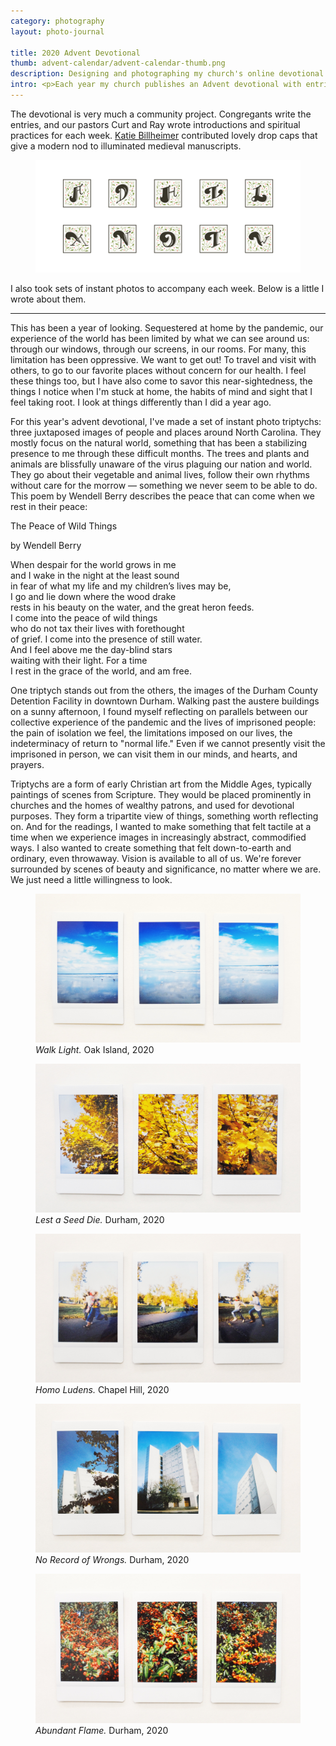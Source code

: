 ```yaml
---
category: photography
layout: photo-journal

title: 2020 Advent Devotional
thumb: advent-calendar/advent-calendar-thumb.png
description: Designing and photographing my church's online devotional.
intro: <p>Each year my church publishes an Advent devotional with entries written by congregants. Normally we print copies and share them at the beginning of Advent, five weeks before Christmas. But since we weren't meeting in person in 2020 we decided to go digital and make a website. Check it out <a href="https://gcadvent.com/">here</a>.</p>
---
```


<p>The devotional is very much a community project. Congregants write the entries, and our pastors Curt and Ray wrote introductions and spiritual practices for each week. <a href="http://www.katiebillheimer.com/">Katie Billheimer</a> contributed lovely drop caps that give a modern nod to illuminated medieval manuscripts.</p>

<figure class="almost-body-width">
	<img src="/img/photography/advent-calendar/drop-caps.png">
</figure>

<p>I also took sets of instant photos to accompany each week. Below is a little I wrote about them.</p>

<hr>

<p>This has been a year of looking. Sequestered at home by the pandemic, our experience of the world has been limited by what we can see around us: through our windows, through our screens, in our rooms. For many, this limitation has been oppressive. We want to get out! To travel and visit with others, to go to our favorite places without concern for our health. I feel these things too, but I have also come to savor this near-sightedness, the things I notice when I'm stuck at home, the habits of mind and sight that I feel taking root. I look at things differently than I did a year ago.</p>

<p>For this year's advent devotional, I've made a set of instant photo triptychs: three juxtaposed images of people and places around North Carolina. They mostly focus on the natural world, something that has been a stabilizing presence to me through these difficult months. The trees and plants and animals are blissfully unaware of the virus plaguing our nation and world. They go about their vegetable and animal lives, follow their own rhythms without care for the morrow — something we never seem to be able to do. This poem by Wendell Berry describes the peace that can come when we rest in their peace:</p>

<div class="poem">
	<p class="title">The Peace of Wild Things</p>
	<p class="author">by Wendell Berry</p>
	<p class="stanza">When despair for the world grows in me <br>
	and I wake in the night at the least sound <br>
	in fear of what my life and my children’s lives may be, <br>
	I go and lie down where the wood drake <br>
	rests in his beauty on the water, and the great heron feeds. <br>
	I come into the peace of wild things <br>
	who do not tax their lives with forethought <br>
	of grief. I come into the presence of still water. <br>
	And I feel above me the day-blind stars <br>
	waiting with their light. For a time <br>
	I rest in the grace of the world, and am free.</p>
</div>

<p>One triptych stands out from the others, the images of the Durham County Detention Facility in downtown Durham. Walking past the austere buildings on a sunny afternoon, I found myself reflecting on parallels between our collective experience of the pandemic and the lives of imprisoned people: the pain of isolation we feel, the limitations imposed on our lives, the indeterminacy of return to "normal life." Even if we cannot presently visit the imprisoned in person, we can visit them in our minds, and hearts, and prayers.</p>

<p>Triptychs are a form of early Christian art from the Middle Ages, typically paintings of scenes from Scripture. They would be placed prominently in churches and the homes of wealthy patrons, and used for devotional purposes. They form a tripartite view of things, something worth reflecting on. And for the readings, I wanted to make something that felt tactile at a time when we experience images in increasingly abstract, commodified ways. I also wanted to create something that felt down-to-earth and ordinary, even throwaway. Vision is available to all of us. We're forever surrounded by scenes of beauty and significance, no matter where we are. We just need a little willingness to look.</p>

<figure class="almost-body-width">
	<img src="/img/photography/advent-calendar/week-1.jpg">
	<figcaption><i>Walk Light.</i> Oak Island, 2020</figcaption>
</figure>

<figure class="almost-body-width">
	<img src="/img/photography/advent-calendar/week-2.jpg">
	<figcaption><i>Lest a Seed Die.</i> Durham, 2020</figcaption>
</figure>

<figure class="almost-body-width">
	<img src="/img/photography/advent-calendar/week-3.jpg">
	<figcaption><i>Homo Ludens.</i> Chapel Hill, 2020</figcaption>
</figure>

<figure class="almost-body-width">
	<img src="/img/photography/advent-calendar/week-4.jpg">
	<figcaption><i>No Record of Wrongs.</i> Durham, 2020</figcaption>
</figure>

<figure class="almost-body-width">
	<img src="/img/photography/advent-calendar/week-5.jpg">
	<figcaption><i>Abundant Flame.</i> Durham, 2020</figcaption>
</figure>



